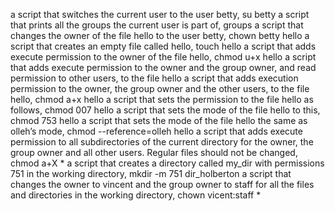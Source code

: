 a script that switches the current user to the user betty, su betty
a script that prints all the groups the current user is part of, groups
a script that changes the owner of the file hello to the user betty, chown betty hello
a script that creates an empty file called hello, touch hello
a script that adds execute permission to the owner of the file hello, chmod u+x hello
a script that adds execute permission to the owner and the group owner, and read permission to other users, to the file hello
a script that adds execution permission to the owner, the group owner and the other users, to the file hello, chmod a+x hello
a script that sets the permission to the file hello as follows, chmod 007 hello
a script that sets the mode of the file hello to this, chmod 753 hello
a script that sets the mode of the file hello the same as olleh’s mode, chmod --reference=olleh hello
a script that adds execute permission to all subdirectories of the current directory for the owner, the group owner and all other users. Regular files should not be changed, chmod a+X *
a script that creates a directory called my_dir with permissions 751 in the working directory, mkdir -m 751 dir_holberton
a script that changes the owner to vincent and the group owner to staff for all the files and directories in the working directory, chown vicent:staff *

